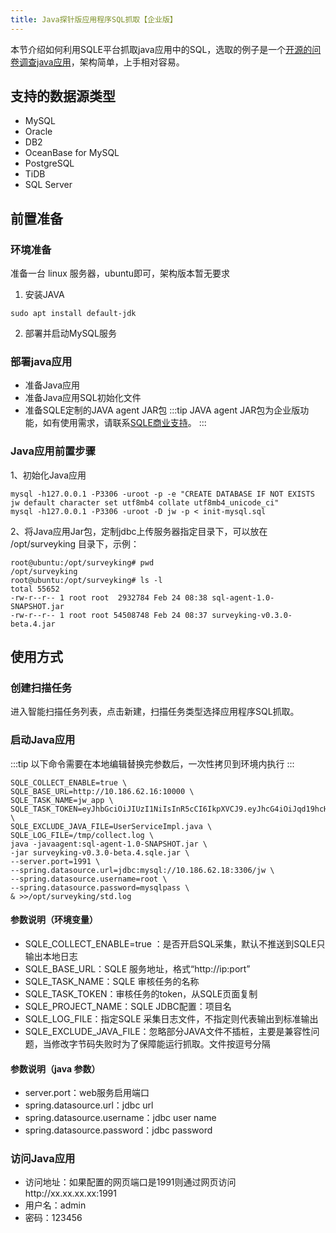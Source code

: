 ```yaml
---
title: Java探针版应用程序SQL抓取【企业版】
---
```

本节介绍如何利用SQLE平台抓取java应用中的SQL，选取的例子是一个[开源的问卷调查java应用](https://gitee.com/surveyking/surveyking)，架构简单，上手相对容易。

## 支持的数据源类型
* MySQL
* Oracle
* DB2
* OceanBase for MySQL
* PostgreSQL
* TiDB
* SQL Server

## 前置准备

### 环境准备

准备一台 linux 服务器，ubuntu即可，架构版本暂无要求

1. 安装JAVA
```
sudo apt install default-jdk
```
2. 部署并启动MySQL服务

### 部署java应用

* 准备Java应用
* 准备Java应用SQL初始化文件
* 准备SQLE定制的JAVA agent JAR包
:::tip
JAVA agent JAR包为企业版功能，如有使用需求，请联系[SQLE商业支持](../../../support/community-support.md)。
:::

### Java应用前置步骤
1、初始化Java应用
```
mysql -h127.0.0.1 -P3306 -uroot -p -e "CREATE DATABASE IF NOT EXISTS jw default character set utf8mb4 collate utf8mb4_unicode_ci"
mysql -h127.0.0.1 -P3306 -uroot -D jw -p < init-mysql.sql
```
2、将Java应用Jar包，定制jdbc上传服务器指定目录下，可以放在 /opt/surveyking 目录下，示例：
```
root@ubuntu:/opt/surveyking# pwd
/opt/surveyking
root@ubuntu:/opt/surveyking# ls -l
total 55652
-rw-r--r-- 1 root root  2932784 Feb 24 08:38 sql-agent-1.0-SNAPSHOT.jar
-rw-r--r-- 1 root root 54508748 Feb 24 08:37 surveyking-v0.3.0-beta.4.jar
```

## 使用方式
### 创建扫描任务
进入智能扫描任务列表，点击新建，扫描任务类型选择应用程序SQL抓取。

### 启动Java应用
:::tip
以下命令需要在本地编辑替换完参数后，一次性拷贝到环境内执行 
:::
```
SQLE_COLLECT_ENABLE=true \
SQLE_BASE_URL=http://10.186.62.16:10000 \
SQLE_TASK_NAME=jw_app \
SQLE_TASK_TOKEN=eyJhbGciOiJIUzI1NiIsInR5cCI6IkpXVCJ9.eyJhcG4iOiJqd19hcHAiLCJleHAiOjE2NzcyMjYxNzcsIm5hbWUiOiJhZG1pbiJ9.3d0pA1hiVnFEWJokSFBwCT8d1pKOYV6SViENj4GFqgI \
SQLE_EXCLUDE_JAVA_FILE=UserServiceImpl.java \
SQLE_LOG_FILE=/tmp/collect.log \
java -javaagent:sql-agent-1.0-SNAPSHOT.jar \
-jar surveyking-v0.3.0-beta.4.sqle.jar \
--server.port=1991 \
--spring.datasource.url=jdbc:mysql://10.186.62.18:3306/jw \
--spring.datasource.username=root \
--spring.datasource.password=mysqlpass \
& >>/opt/surveyking/std.log
```

#### 参数说明（环境变量）
* SQLE_COLLECT_ENABLE=true ：是否开启SQL采集，默认不推送到SQLE只输出本地日志
* SQLE_BASE_URL：SQLE 服务地址，格式“http://ip:port”
* SQLE_TASK_NAME：SQLE 审核任务的名称
* SQLE_TASK_TOKEN：审核任务的token，从SQLE页面复制
* SQLE_PROJECT_NAME：SQLE JDBC配置：项目名
* SQLE_LOG_FILE：指定SQLE 采集日志文件，不指定则代表输出到标准输出
* SQLE_EXCLUDE_JAVA_FILE：忽略部分JAVA文件不插桩，主要是兼容性问题，当修改字节码失败时为了保障能运行抓取。文件按逗号分隔
#### 参数说明（java 参数）
* server.port：web服务启用端口
* spring.datasource.url：jdbc url
* spring.datasource.username：jdbc user name
* spring.datasource.password：jdbc password

### 访问Java应用
* 访问地址：如果配置的网页端口是1991则通过网页访问http://xx.xx.xx.xx:1991
* 用户名：admin
* 密码：123456




